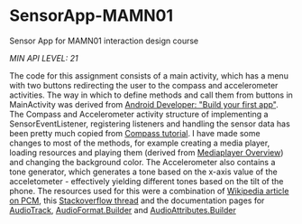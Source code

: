 # SensorApp-MAMN01

Sensor App for MAMN01 interaction design course

*MIN API LEVEL: 21*

The code for this assignment consists of a main activity, which has a menu with two buttons redirecting the user to the compass and accelerometer activities. The way in which to define methods and call them from buttons in MainActivity was derived from [Android Developer: "Build your first app"](https://developer.android.com/training/basics/firstapp/index.html). The Compass and Accelerometer activity structure of implementing a SensorEventListener, registering listeners and handling the sensor data has been pretty much copied from [Compass tutorial](https://www.wlsdevelop.com/index.php/en/blog?option=com_content&view=article&id=38). I have made some changes to most of the methods, for example creating a media player, loading resources and playing them (derived from [Mediaplayer Overview](https://developer.android.com/guide/topics/media/mediaplayer)) and changing the background color. The Accelerometer also contains a tone generator, which generates a tone based on the x-axis value of the acceletometer - effectively yielding different tones based on the tilt of the phone. The resources used for this were a combination of [Wikipedia article on PCM](https://en.wikipedia.org/wiki/Pulse-code_modulation), this [Stackoverflow thread](https://stackoverflow.com/questions/2413426/playing-an-arbitrary-tone-with-android) and the documentation pages for [AudioTrack](https://developer.android.com/reference/android/media/AudioTrack), [AudioFormat.Builder](https://developer.android.com/reference/android/media/AudioFormat.Builder) and [AudioAttributes.Builder](https://developer.android.com/reference/android/media/AudioAttributes.Builder)